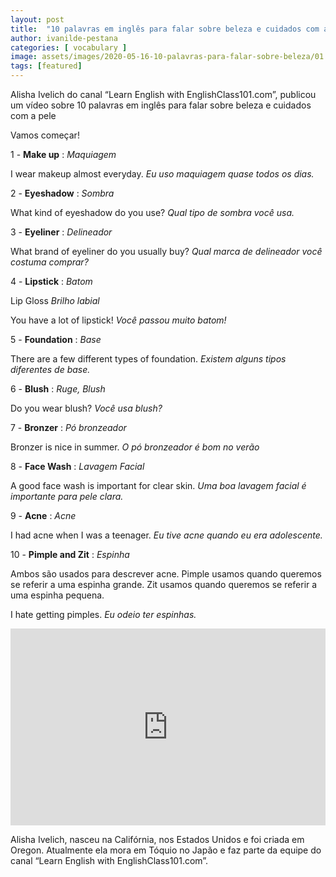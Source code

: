 ```yaml
---
layout: post
title:  "10 palavras em inglês para falar sobre beleza e cuidados com a pele"
author: ivanilde-pestana
categories: [ vocabulary ]
image: assets/images/2020-05-16-10-palavras-para-falar-sobre-beleza/01.jpg
tags: [featured]
---
```


Alisha Ivelich do canal “Learn English with EnglishClass101.com”, publicou um vídeo sobre 10 palavras em inglês para falar sobre beleza e cuidados com a pele

Vamos começar!

1 - **<say-it>Make up</say-it>**
: *Maquiagem*

<say-it>I wear makeup almost everyday.</say-it>
*Eu uso maquiagem quase todos os dias.* 


2 - **<say-it>Eyeshadow</say-it>**
: *Sombra*

<say-it>What kind of eyeshadow do you use?</say-it>
*Qual tipo de sombra você usa.* 


3 - **<say-it>Eyeliner</say-it>**
: *Delineador*

<say-it>What brand of eyeliner do you usually buy?</say-it>
*Qual marca de delineador você costuma comprar?*


4 - **<say-it>Lipstick</say-it>**
: *Batom*

<say-it>Lip Gloss</say-it> 
*Brilho labial*

<say-it>You have a lot of lipstick!</say-it>
*Você passou muito batom!*

5 - **<say-it>Foundation</say-it>**
: *Base*

<say-it>There are a few different types of foundation.</say-it>
*Existem alguns tipos diferentes de base.*


6 - **<say-it>Blush</say-it>**
: *Ruge, Blush*

<say-it>Do you wear blush?</say-it>
*Você usa blush?*


7 - **<say-it>Bronzer</say-it>**
: *Pó bronzeador*

<say-it>Bronzer is nice in summer.</say-it>
*O pó bronzeador é bom no verão*


8 - **<say-it>Face Wash</say-it>**
: *Lavagem Facial*

<say-it>A good face wash is important for clear skin.</say-it>
*Uma boa lavagem facial é importante para pele clara.*

9 - **<say-it>Acne</say-it>**
: *Acne*
 
<say-it>I had acne when I was a teenager.</say-it>
*Eu tive acne quando eu era adolescente.*


10 - **<say-it>Pimple and Zit</say-it>**
: *Espinha*

<p>Ambos são usados para descrever acne. <say-it>Pimple </say-it> usamos quando queremos se referir a uma espinha grande. <say-it>Zit</say-it> usamos quando queremos se referir a uma espinha pequena.</p>

<say-it>I hate getting pimples.</say-it>
*Eu odeio ter espinhas.*


<p><iframe style="width:100%;" height="315" src="https://www.youtube.com/embed/P49FC5ARhY0?rel=0&amp;showinfo=0" frameborder="0" allowfullscreen></iframe></p>

Alisha Ivelich, nasceu na Califórnia, nos Estados Unidos e foi criada em Oregon. Atualmente ela mora em Tóquio no Japão e faz parte da equipe do canal “Learn English with EnglishClass101.com”.

